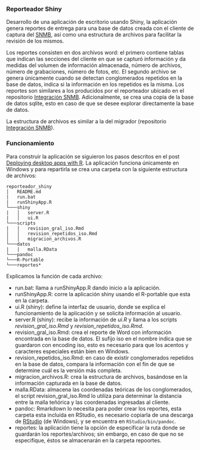 ### Reporteador Shiny

Desarrollo de una aplicación de escritorio usando Shiny, la aplicación genera reportes de entrega para una base de datos creada 
con el cliente de captura del [SNMB](https://github.com/tereom/cliente_web2py), así como una estructura de archivos para facilitar la revisión de los mismos.

Los reportes consisten en dos archivos word: el primero contiene tablas que indican las secciones del cliente en que se capturó información y da medidas del volumen de información almacenada, número de archivos, número de grabaciones, número de fotos, etc. El segundo archivo se genera únicamente cuando se detectan conglomerados repetidos en la base de datos, indica si la información en los repetidos es la misma. Los reportes son similares a los producidos por el reporteador ubicado en el repositorio [Integración SNMB](https://github.com/tereom/integracion_snmb). Adicionalmente, se crea una copia de la base de datos sqlite, esto en caso de que se desee explorar directamente la base de datos.

La estructura de archivos es similar a la del migrador (repositorio [Integración SNMB](https://github.com/tereom/integracion_snmb)). 

### Funcionamiento
Para construir la aplicación se siguieron los pasos descritos en el post 
[Deploying desktop apps with R](http://oddhypothesis.blogspot.de/2014/04/deploying-self-contained-r-apps-to.html). La aplicación funciona únicamente en Windows y para repartirla se crea una carpeta con la siguiente estructura de archivos:

```
reporteador_shiny
│   README.md
|   run.bat
|   runShinyApp.R
└───shiny
|   │   server.R
|   │   ui.R
└───scripts
|   |   revision_gral_iso.Rmd
│   │   revision_repetidos_iso.Rmd
│   │   migracion_archivos.R
└───datos
|   |   malla.RData
└───pandoc
└───R-Portable
└───reportes*
```

Explicamos la función de cada archivo:
* run.bat: llama a runShinyApp.R dando inicio a la aplicación.
* runShinyApp.R: corre la aplicación shiny usando el R-portable que esta en la carpeta.
* ui.R (shiny): define la interfaz de usuario, donde se explica el funcionamiento de la aplicación y se solicita información al usuario.
* server.R (shiny): recibe la información de *ui.R* y llama a los scripts *revision_gral_iso.Rmd* y *revision_repetidos_iso.Rmd*.
* revision_gral_iso.Rmd: crea el reporte de Word con información encontrada en la base de datos. El sufijo iso en el nombre indica que se guardaron con encoding iso, esto es necesario para que los acentos y caracteres especiales están bien en Windows.
* revision_repetidos_iso.Rmd: en caso de existir conglomerados repetidos en la base de datos, compara la información con el fin de que se determine cuál es la versión más completa.
* migracion_archivos.R: crea la estructura de archivos, basándose en la información capturada en la base de datos.
* malla.RData: almacena las coordenadas teóricas de los conglomerados, el script revision_gral_iso.Rmd lo utiliza para determinar la distancia entre la malla teñórica y las coordenadas ingresadas al cliente.
* pandoc: Rmarkdown lo necesita para poder crear los reportes, esta carpeta esta incluída en RStudio, es necesario copiarla
de una descarga de [RStudio](https://www.rstudio.com/products/RStudio/) (de Windows), y se encuentra en `RStudio/bin/pandoc`.
* reportes: la aplicación tiene la opción de especificar la ruta donde se guardarán los reportes/archivos; sin embargo, en caso de que no se especifique, éstos se almacenarán en la carpeta repoortes.
